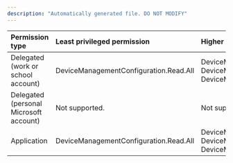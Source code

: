 ```yaml
---
description: "Automatically generated file. DO NOT MODIFY"
---
```


|Permission type|Least privileged permission|Higher privileged permissions|
|:---|:---|:---|
|Delegated (work or school account)|DeviceManagementConfiguration.Read.All|DeviceManagementConfiguration.ReadWrite.All, DeviceManagementServiceConfig.Read.All, DeviceManagementServiceConfig.ReadWrite.All|
|Delegated (personal Microsoft account)|Not supported.|Not supported.|
|Application|DeviceManagementConfiguration.Read.All|DeviceManagementConfiguration.ReadWrite.All, DeviceManagementServiceConfig.Read.All, DeviceManagementServiceConfig.ReadWrite.All|

